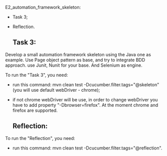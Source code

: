  E2_automation_framework_skeleton:
- Task 3;
- Reflection.

   ## Task 3:

Develop a small automation framework skeleton using the Java one as example.
Use Page object pattern as base, and try to integrate BDD approach. use Junit, Nunit for your base. And Selenium as engine.

To run the "Task 3", you need:

- run this command: mvn clean test -Dcucumber.filter.tags="@skeleton" (you will use default webDriver - chrome);

- if not chrome webDriver will be use, in order to change webDriver you have to add
property "-Dbrowser=firefox". At the moment chrome and firefox are supported.

  ## Reflection:

To run the "Reflection", you need:
- run this command: mvn clean test -Dcucumber.filter.tags="@reflection".